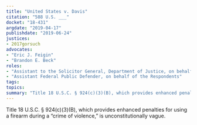 ```yaml
---
title: "United States v. Davis"
citation: "588 U.S. ___"
docket: "18-431"
argdate: "2019-04-17"
publishdate: "2019-06-24"
justices:
- 2017gorsuch
advocates:
- "Eric J. Feigin"
- "Brandon E. Beck"
roles:
- "Assistant to the Solicitor General, Department of Justice, on behalf of the Petitioner"
- "Assistant Federal Public Defender, on behalf of the Respondents"
tags:
topics:
summary: "Title 18 U.S.C. § 924(c)(3)(B), which provides enhanced penalties for using a firearm during a “crime of violence,” is unconstitutionally vague."
---
```

Title 18 U.S.C. § 924(c)(3)(B), which provides enhanced penalties for using a firearm during a “crime of violence,” is unconstitutionally vague.
